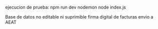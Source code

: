 ejecucion de prueba: 
    npm run dev
    nodemon node index.js

Base de datos no editable ni suprimible
firma digital de facturas
envio a AEAT
